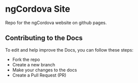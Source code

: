 ngCordova Site
==========

Repo for the ngCordova website on github pages.


## Contributing to the Docs

To edit and help improve the Docs, you can follow these steps:

- Fork the repo
- Create a new branch
- Make your changes to the docs
- Create a Pull Request (PR)
